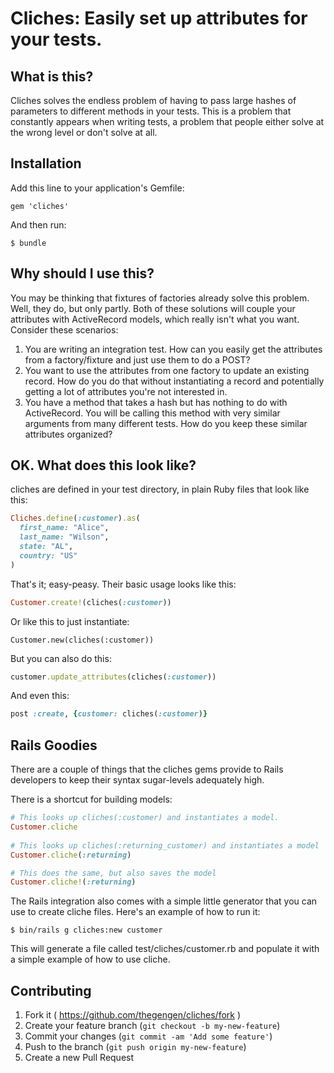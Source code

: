 # Cliches: Easily set up attributes for your tests.

## What is this?

Cliches solves the endless problem of having to pass large hashes of 
parameters to different methods in your tests. This is a problem that
constantly appears when writing tests, a problem that people either 
solve at the wrong level or don't solve at all.

## Installation

Add this line to your application's Gemfile:

    gem 'cliches'

And then run:

    $ bundle

## Why should I use this? 

You may be thinking that fixtures of factories already solve this 
problem. Well, they do, but only partly. Both of these solutions will 
couple your attributes with ActiveRecord models, which really isn't 
what you want. Consider these scenarios:

1. You are writing an integration test. How can you easily get the
attributes from a factory/fixture and just use them to do a POST?
2. You want to use the attributes from one factory to update an 
existing record. How do you do that without instantiating a record
and potentially getting a lot of attributes you're not interested in.
3. You have a method that takes a hash but has nothing to do with 
ActiveRecord. You will be calling this method with very similar 
arguments from many different tests. How do you keep these similar 
attributes organized?


## OK. What does this look like?

cliches are defined in your test directory, in plain Ruby files that
look like this:

```ruby
Cliches.define(:customer).as(
  first_name: "Alice",
  last_name: "Wilson",
  state: "AL",
  country: "US"
)
```

That's it; easy-peasy. Their basic usage looks like this:

```ruby
Customer.create!(cliches(:customer))
```

Or like this to just instantiate:
```
Customer.new(cliches(:customer))
```

But you can also do this:
```ruby
customer.update_attributes(cliches(:customer))
```

And even this:
```ruby
post :create, {customer: cliches(:customer)}
```


## Rails Goodies
There are a couple of things that the cliches gems provide to Rails
developers to keep their syntax sugar-levels adequately high.
 
There is a shortcut for building models:

```ruby
# This looks up cliches(:customer) and instantiates a model.
Customer.cliche
 
# This looks up cliches(:returning_customer) and instantiates a model
Customer.cliche(:returning)

# This does the same, but also saves the model
Customer.cliche!(:returning)
```

The Rails integration also comes with a simple little generator that
 you can use to create cliche files. Here's an example of how to run it:

    $ bin/rails g cliches:new customer
    
This will generate a file called test/cliches/customer.rb and populate
it with a simple example of how to use cliche.

## Contributing

1. Fork it ( https://github.com/thegengen/cliches/fork )
2. Create your feature branch (`git checkout -b my-new-feature`)
3. Commit your changes (`git commit -am 'Add some feature'`)
4. Push to the branch (`git push origin my-new-feature`)
5. Create a new Pull Request
